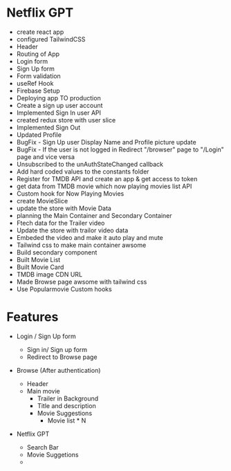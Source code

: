# Netflix GPT 

- create react app
- configured TailwindCSS
- Header
- Routing of App
- Login form
- Sign Up form
- Form validation 
- useRef Hook
- Firebase Setup
- Deploying app TO production
- Create a sign up user account 
- Implemented Sign In user API
- created redux store with user slice
- Implemented Sign Out
- Updated Profile
- BugFix - Sign Up user Display Name and Profile picture update
- BugFix - If the user is not logged in Redirect "/browser" page to "/Login" page and vice versa
- Unsubscribed to the unAuthStateChanged callback
- Add hard coded values to the constants folder 
- Register for TMDB API and create an app & get access to token
- get data from TMDB movie which now playing movies list API
- Custom hook for Now Playing Movies
- create MovieSlice
- update the store with Movie Data
- planning the Main Container and Secondary Container
- Ftech data for the Trailer video
- Update the store with trailor video data
- Embeded the video and make it auto play and mute
- Tailwind css to make main container awsome
- Build secondary component
- Built Movie List
- Built Movie Card
- TMDB image CDN URL
- Made Browse page awsome with tailwind css
- Use Popularmovie Custom hooks







# Features

- Login / Sign Up form
   - Sign in/ Sign up form
   - Redirect to Browse page
   
- Browse (After authentication)
   - Header
   - Main movie
      - Trailer in Background
      - Title and description
      - Movie Suggestions 
        - Movie list * N

- Netflix GPT 
    - Search Bar
    - Movie Suggetions
   -
